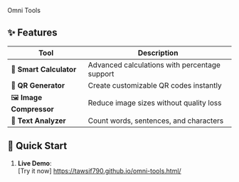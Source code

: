 Omni Tools

## ✨ Features
| Tool | Description |
|------|-------------|
| 🔢 **Smart Calculator** | Advanced calculations with percentage support |
| 📲 **QR Generator** | Create customizable QR codes instantly |
| 🖼️ **Image Compressor** | Reduce image sizes without quality loss |
| 📝 **Text Analyzer** | Count words, sentences, and characters |

## 🚀 Quick Start
1. **Live Demo**:  
   [Try it now] https://tawsif790.github.io/omni-tools.html/
